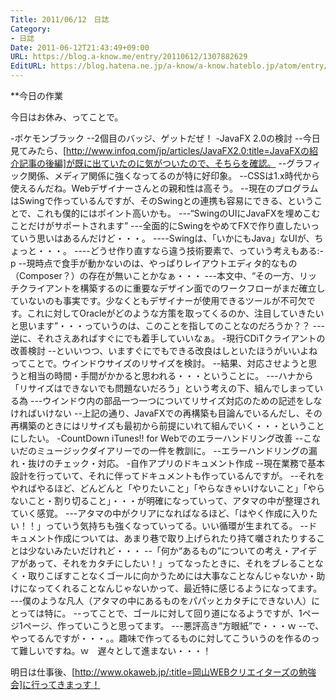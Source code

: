 ```yaml
---
Title: 2011/06/12　日誌
Category:
- 日誌
Date: 2011-06-12T21:43:49+09:00
URL: https://blog.a-know.me/entry/20110612/1307882629
EditURL: https://blog.hatena.ne.jp/a-know/a-know.hateblo.jp/atom/entry/12921228815727979624
---
```


**今日の作業

今日はお休み、ってことで。

-ポケモンブラック
--2個目のバッジ、ゲットだぜ！
-JavaFX 2.0の検討
--今日見てみたら、[http://www.infoq.com/jp/articles/JavaFX2.0:title=JavaFXの紹介記事の後編]が既に出ていたのに気がついたので、そちらを確認。
--グラフィック関係、メディア関係に強くなってるのが特に好印象。
--CSSは1.x時代から使えるんだね。Webデザイナーさんとの親和性は高そう。
--現在のプログラムはSwingで作っているんですが、そのSwingとの連携も容易にできる、ということで、これも僕的にはポイント高いかも。
---“SwingのUIにJavaFXを埋めこむことだけがサポートされます”
---全面的にSwingをやめてFXで作り直したいっていう思いはあるんだけど・・・。
----Swingは、「いかにもJava」なUIが、ちょっと・・・。
----どうせ作り直すなら違う技術要素で、っていう考えもある:-p
--現時点で食手が動かないのは、やっぱりレイアウトエディタ的なもの（Composer？）の存在が無いことかなぁ・・・
---本文中、“その一方、リッチクライアントを構築するのに重要なデザイン面でのワークフローがまだ確立していないのも事実です。少なくともデザイナーが使用できるツールが不可欠です。これに対してOracleがどのような方策を取ってくるのか、注目していきたいと思います”・・・っていうのは、このことを指してのことなのだろうか？？
---逆に、それさえあればすぐにでも着手していいなぁ。
-現行CDiTクライアントの改善検討
--といいつつ、いますぐにでもできる改良はしといたほうがいいよねってことで。ウインドウサイズのリサイズを検討。
--結果、対応させようと思うと相当の時間・手間がかかると思われる・・・ということに。
---ハナから「リサイズはできないでも問題ないだろう」という考えの下、組んでしまっている為
---ウインドウ内の部品一つ一つについてリサイズ対応のための記述をしなければいけない
--上記の通り、JavaFXでの再構築も目論んでいるんだし、その再構築のときにはリサイズも最初から前提にいれて組んでいく・・・ということにしたい。
-CountDown iTunes!! for Webでのエラーハンドリング改善
--こないだのミュージックダイアリーでの一件を教訓に。
--エラーハンドリングの漏れ・抜けのチェック・対応。
-自作アプリのドキュメント作成
--現在業務で基本設計を行っていて、それに伴ってドキュメントも作っているんですが。
--それをやればやるほど、どんどんと「やりたいこと」「やらなきゃいけないこと」「やらないこと・割り切ること」・・・が明確になっていって、アタマの中が整理されていく感覚。
---アタマの中がクリアになればなるほど、「はやく作成に入りたい！！」っていう気持ちも強くなっていってる。いい循環が生まれてる。
--ドキュメント作成については、あまり巷で取り上げられたり持て囃されたりすることは少ないみたいだけれど・・・
--「何か“あるもの”についての考え・アイデアがあって、それをカタチにしたい！」ってなったときに、それをブレることなく・取りこぼすことなくゴールに向かうためには大事なことなんじゃないか・助けになってくれることなんじゃないかって、最近特に感じるようになってます。
---僕のような凡人（アタマの中にあるものをパパッとカタチにできない人）にとっては特に。
--ってことで、ゴールに対して回り道になるようですが、1ページ1ページ、作っていこうと思ってます。
---悪評高き“方眼紙”で・・・ｗ
--で、やってるんですが・・・。。趣味で作ってるものに対してこういうのを作るのって難しいですね。ｗ　遅々として進まない・・・！



明日は仕事後、[http://www.okaweb.jp/:title=岡山WEBクリエイターズの勉強会]に行ってきまっす！


<script src="https://moshi-moshi.moshimo.works/moshimoshi/a_know_blog/20110612-1307882629?title=2011/06/12%E3%80%80%E6%97%A5%E8%AA%8C"></script>
